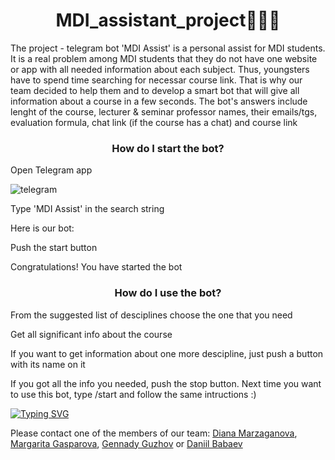 <h1 align="center"> MDI_assistant_project🦸🏻‍♂️</h1>


The project - telegram bot 'MDI Assist' is a personal assist for MDI students. It is a real problem among MDI students that they do not have one website or app with all needed information about each subject. Thus, youngsters have to spend time searching for necessar course link. That is why our team decided to help them and to develop a smart bot that will give all information about a course in a few seconds. The bot's answers include lenght of the course, lecturer & seminar professor names, their emails/tgs, evaluation formula, chat link (if the course has a chat) and course link

<h3 align="center">How do I start the bot?</h3>

Open Telegram app

<img src="(https://upload.wikimedia.org/wikipedia/commons/8/82/Telegram_logo.svg)" alt="telegram">

Type 'MDI Assist' in the search string

Here is our bot:

Push the start button

Congratulations! You have started the bot

<h3 align="center">How do I use the bot?</h3>

From the suggested list of desciplines choose the one that you need

Get all significant info about the course 

If you want to get information about one more descipline, just push a button with its name on it

If you got all the info you needed, push the stop button. Next time you want to use this bot, type /start and follow the same intructions :) 


<a href="https://git.io/typing-svg"><img src="https://readme-typing-svg.herokuapp.com?font=Fira+Code&size=14&duration=2500&pause=1000&color=1C53E2&vCenter=true&width=435&lines=If+you+still+have+any+questions..." alt="Typing SVG" /></a>

Please contact one of the members of our team:
<a href="https://github.com/dianamarz" target="_blank">Diana Marzaganova</a>, <a href="https://github.com/margogs" target="_blank">Margarita Gasparova</a>, <a href="https://github.com/gguzhov" target="_blank">Gennady Guzhov</a> or <a href="https://github.com/ThrPHP" target="_blank">Daniil Babaev</a>
